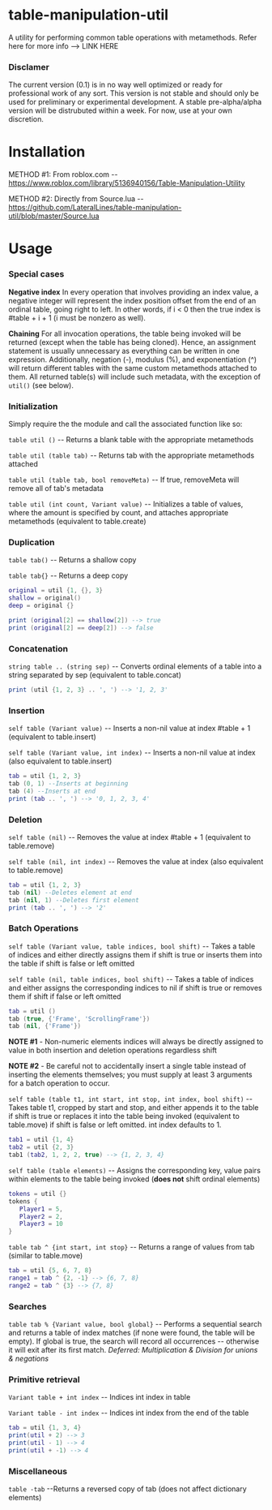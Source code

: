 # table-manipulation-util
 A utility for performing common table operations with metamethods. Refer here for more info --> LINK HERE

### Disclamer
The current version (0.1) is in no way well optimized or ready for professional work of any sort. This version is not stable and should only be used for preliminary or experimental development. A stable pre-alpha/alpha version will be distrubuted within a week. For now, use at your own discretion.

# Installation

METHOD #1: From roblox.com -- https://www.roblox.com/library/5136940156/Table-Manipulation-Utility

METHOD #2: Directly from Source.lua -- https://github.com/LateralLines/table-manipulation-util/blob/master/Source.lua

# Usage
### Special cases

**Negative index**
In every operation that involves providing an index value, a negative integer will represent the index position offset from the end of an ordinal table, going right to left. In other words, if i < 0 then the true index is #table + i + 1 (i must be nonzero as well).

**Chaining**
For all invocation operations, the table being invoked will be returned (except when the table has being cloned). Hence, an assignment statement is usually unnecessary as everything can be written in one expression. Additionally, negation (-), modulus (%), and exponentiation (^) will return different tables with the same custom metamethods attached to them. All returned table(s) will include such metadata, with the exception of `util()` (see below).

### Initialization
Simply require the the module and call the associated function like so:


`table util ()` -- Returns a blank table with the appropriate metamethods

`table util (table tab)` -- Returns tab with the appropriate metamethods attached

`table util (table tab, bool removeMeta)` -- If true, removeMeta will remove all of tab's metadata

`table util (int count, Variant value)` -- Initializes a table of values, where the amount is specified by count, and attaches appropriate metamethods (equivalent to table.create)

### Duplication
`table tab()` -- Returns a shallow copy

`table tab{}` -- Returns a deep copy
~~~lua
original = util {1, {}, 3}
shallow = original()
deep = original {}

print (original[2] == shallow[2]) --> true
print (original[2] == deep[2]) --> false
~~~

### Concatenation
`string table .. (string sep)` -- Converts ordinal elements of a table into a string separated by sep (equivalent to table.concat)
~~~lua
print (util {1, 2, 3} .. ', ') --> '1, 2, 3'
~~~

### Insertion

`self table (Variant value)` -- Inserts a non-nil value at index #table + 1 (equivalent to table.insert)

`self table (Variant value, int index)`  -- Inserts a non-nil value at index (also equivalent to table.insert)
~~~lua
tab = util {1, 2, 3}
tab (0, 1) --Inserts at beginning
tab (4) --Inserts at end
print (tab .. ', ') --> '0, 1, 2, 3, 4'
~~~

### Deletion
`self table (nil)` -- Removes the value at index #table + 1 (equivalent to table.remove)

`self table (nil, int index)` -- Removes the value at index (also equivalent to table.remove)
~~~lua
tab = util {1, 2, 3}
tab (nil) --Deletes element at end
tab (nil, 1) --Deletes first element
print (tab .. ', ') --> '2'
~~~

### Batch Operations
`self table (Variant value, table indices, bool shift)` -- Takes a table of indices and either directly assigns them if shift is true or inserts them into the table if shift is false or left omitted

`self table (nil, table indices, bool shift)` -- Takes a table of indices and either assigns the corresponding indices to nil if shift is true or removes them if shift if false or left omitted
~~~lua
tab = util ()
tab (true, {'Frame', 'ScrollingFrame'})
tab (nil, {'Frame'})
~~~
**NOTE #1** - Non-numeric elements indices will always be directly assigned to value in both insertion and deletion operations regardless shift

**NOTE #2** - Be careful not to accidentally insert a single table instead of inserting the elements themselves; you must supply at least 3 arguments for a batch operation to occur.

`self table (table t1, int start, int stop, int index, bool shift)` -- Takes table t1, cropped by start and stop, and either appends it to the table if shift is true or replaces it into the table being invoked (equivalent to table.move) if shift is false or left omitted. int index defaults to 1.
~~~lua
tab1 = util {1, 4}
tab2 = util {2, 3}
tab1 (tab2, 1, 2, 2, true) --> {1, 2, 3, 4}
~~~

`self table (table elements)` -- Assigns the corresponding key, value pairs within elements to the table being invoked (**does not** shift ordinal elements)
~~~lua
tokens = util {}
tokens {
   Player1 = 5,
   Player2 = 2,
   Player3 = 10
}
~~~

`table tab ^ {int start, int stop}` -- Returns a range of values from tab (similar to table.move)
~~~lua
tab = util {5, 6, 7, 8}
range1 = tab ^ {2, -1} --> {6, 7, 8}
range2 = tab ^ {3} --> {7, 8}
~~~

### Searches
`table tab % {Variant value, bool global}` -- Performs a sequential search and returns a table of index matches (if none were found, the table will be empty). If global is true, the search will record all occurrences -- otherwise it will exit after its first match.
*Deferred: Multiplication & Division for unions & negations*

### Primitive retrieval
`Variant table + int index` -- Indices int index in table

`Variant table - int index` -- Indices int index from the end of the table
~~~lua
tab = util {1, 3, 4}
print(util + 2) --> 3
print(util - 1) --> 4
print(util + -1) --> 4
~~~

### Miscellaneous
`table -tab` --Returns a reversed copy of tab (does not affect dictionary elements)
